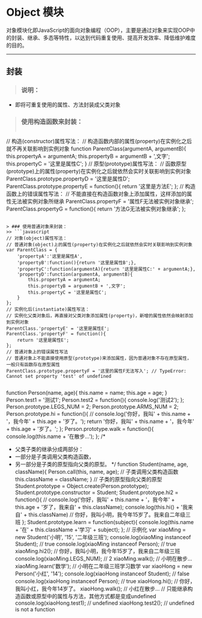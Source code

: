 # Object 模块
对象模块化即JavaScript的面向对象编程（OOP），主要是通过对象来实现OOP中的封装、继承、多态等特性，以达到代码重复使用、提高开发效率、降低维护难度的目的。
***

## 封装
> ### 说明：
* 即将可重复使用的属性、方法封装成父类对象

> ### 使用构造函数来封装：
>> ```javascript
// 构造(constructor)属性写法：
// 构造函数内部的属性(property)在实例化之后就不再关联影响到实例对象
function ParentClass(argumentA, argumentB){
    this.propertyA = argumentA;
    this.propertyB = argumentB + ',文字';
    this.propertyC = '这里是属性C';
}
// 原型(prototype)属性写法：
// 函数原型(prototype)上的属性(property)在实例化之后就依然会实时关联影响到实例对象
ParentClass.prototype.propertyD = '这里是属性D';
ParentClass.prototype.propertyE = function(){
    return '这里是方法E';
};
// 构造函数上的错误属性写法：
// 不能直接在构造函数对象上添加属性，这样添加的属性无法被实例对象所继承
ParentClass.propertyF = '属性F无法被实例对象继承';
ParentClass.propertyG = function(){
    return '方法G无法被实例对象继承';
};
```

> ### 使用普通对象来封装：
>> ```javascript
// 对象(object)属性写法：
// 普通对象(object)上的属性(property)在实例化之后就依然会实时关联影响到实例对象
var ParentClass = {
    'propertyA':'这里是属性A',
    'propertyB':function(){return '这里是属性B';},
    'propertyC':function(argumentA){return '这里是属性C:' + argumentA;},
    'propertyD':function(argumentA, argumentB){
        this.propertyA = argumentA;
        this.propertyB = argumentB + ',文字';
        this.propertyC = '这里是属性C';
    }
};
// 实例化后(instantiate)属性写法：
// 实例化父类对象后，再直接对父类对象添加属性(property)，新增的属性依然会映射添加到实例对象
ParentClass.'propertyE' = '这里是属性E';
ParentClass.'propertyF' = function(){
    return '这里是属性E';
};
// 普通对象上的错误属性写法
// 普通对象上不能直接使用原型(prototype)来添加属性，因为普通对象不存在原型属性，一般只有函数存在原型属性
ParentClass.prototype.propertyF = '这里的属性F无法写入'; // TypeError: Cannot set property 'test' of undefined
```

>> ```javascript
function Person(name, age){
    this.name = name;
    this.age = age;
}
Person.test1 = '测试1';
Person.test2 = function(){
    console.log('测试2');
};
Person.prototype.LEGS_NUM = 2;
Person.prototype.ARMS_NUM = 2;
Person.prototype.hi = function(){
    // console.log('你好，我叫' + this.name + '，我今年' + this.age + '岁了。');
    return '你好，我叫' + this.name + '，我今年' + this.age + '岁了。';
};
Person.prototype.walk = function(){
    console.log(this.name + '在散步...');
};
/*
 * 父类子类的继承分成两部分：
 * 一部分是子类调用父类构造函数，
 * 另一部分是子类的原型指向父类的原型。
 */
function Student(name, age, className){
    Person.call(this, name, age); // 子类调用父类构造函数
    this.className = className;
}
// 子类的原型指向父类的原型
Student.prototype = Object.create(Person.prototype);
Student.prototype.constructor = Student;
Student.prototype.hi2 = function(){
    // console.log('你好，我叫' + this.name + '，我今年' + this.age + '岁了，我来自' + this.className);
    console.log(this.hi() + '我来自' + this.className) // 你好，我叫小明，我今年15岁了。我来自二年级三班
};
Student.prototype.learn = function(subject){
    console.log(this.name + '在' + this.className +'学习' + subject);
};
// 示例化
var xiaoMing = new Student('小明', '15', '二年级三班');
console.log(xiaoMing instanceof Student); // true
console.log(xiaoMing instanceof Person); // true
xiaoMing.hi2(); // 你好，我叫小明，我今年15岁了，我来自二年级三班
console.log(xiaoMing.LEGS_NUM); // 2
xiaoMing.walk(); // 小明在散步...
xiaoMing.learn('数学'); // 小明在二年级三班学习数学
var xiaoHong = new Person('小红', '14');
console.log(xiaoHong instanceof Student); // false
console.log(xiaoHong instanceof Person); // true
xiaoHong.hi(); // 你好，我叫小红，我今年14岁了。
xiaoHong.walk(); // 小红在散步...
// 只能继承构造函数或原型中的属性与方法，其他方式都是变成undefined
console.log(xiaoHong.test1); // undefined
xiaoHong.test2(); // undefined is not a function
```

